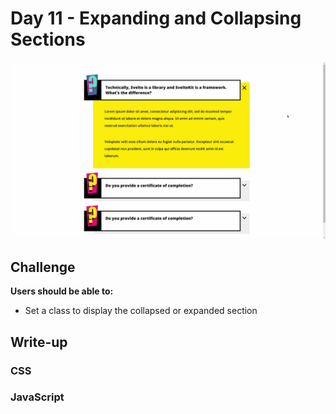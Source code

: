 # Day 11 - Expanding and Collapsing Sections

![Advent of JavaScript](screen.gif)

## Challenge

**Users should be able to:**

-   Set a class to display the collapsed or expanded section

## Write-up

### CSS

### JavaScript
